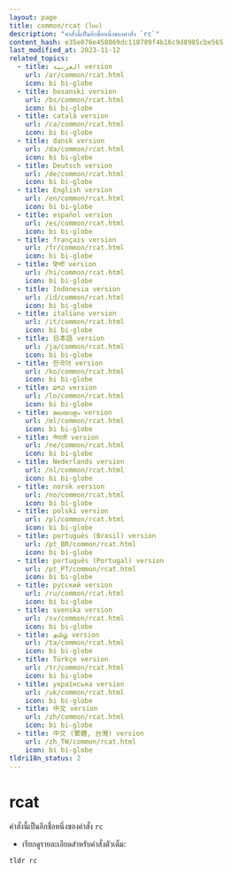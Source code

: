 ```yaml
---
layout: page
title: common/rcat (ไทย)
description: "คำสั่งนี้เป็นอีกชื่อหนึ่งของคำสั่ง `rc`"
content_hash: e35e876e458869dc110789f4b16c9d8985cbe565
last_modified_at: 2023-11-12
related_topics:
  - title: العربية version
    url: /ar/common/rcat.html
    icon: bi bi-globe
  - title: bosanski version
    url: /bs/common/rcat.html
    icon: bi bi-globe
  - title: català version
    url: /ca/common/rcat.html
    icon: bi bi-globe
  - title: dansk version
    url: /da/common/rcat.html
    icon: bi bi-globe
  - title: Deutsch version
    url: /de/common/rcat.html
    icon: bi bi-globe
  - title: English version
    url: /en/common/rcat.html
    icon: bi bi-globe
  - title: español version
    url: /es/common/rcat.html
    icon: bi bi-globe
  - title: français version
    url: /fr/common/rcat.html
    icon: bi bi-globe
  - title: हिन्दी version
    url: /hi/common/rcat.html
    icon: bi bi-globe
  - title: Indonesia version
    url: /id/common/rcat.html
    icon: bi bi-globe
  - title: italiano version
    url: /it/common/rcat.html
    icon: bi bi-globe
  - title: 日本語 version
    url: /ja/common/rcat.html
    icon: bi bi-globe
  - title: 한국어 version
    url: /ko/common/rcat.html
    icon: bi bi-globe
  - title: ລາວ version
    url: /lo/common/rcat.html
    icon: bi bi-globe
  - title: മലയാളം version
    url: /ml/common/rcat.html
    icon: bi bi-globe
  - title: नेपाली version
    url: /ne/common/rcat.html
    icon: bi bi-globe
  - title: Nederlands version
    url: /nl/common/rcat.html
    icon: bi bi-globe
  - title: norsk version
    url: /no/common/rcat.html
    icon: bi bi-globe
  - title: polski version
    url: /pl/common/rcat.html
    icon: bi bi-globe
  - title: português (Brasil) version
    url: /pt_BR/common/rcat.html
    icon: bi bi-globe
  - title: português (Portugal) version
    url: /pt_PT/common/rcat.html
    icon: bi bi-globe
  - title: русский version
    url: /ru/common/rcat.html
    icon: bi bi-globe
  - title: svenska version
    url: /sv/common/rcat.html
    icon: bi bi-globe
  - title: தமிழ் version
    url: /ta/common/rcat.html
    icon: bi bi-globe
  - title: Türkçe version
    url: /tr/common/rcat.html
    icon: bi bi-globe
  - title: українська version
    url: /uk/common/rcat.html
    icon: bi bi-globe
  - title: 中文 version
    url: /zh/common/rcat.html
    icon: bi bi-globe
  - title: 中文 (繁體, 台灣) version
    url: /zh_TW/common/rcat.html
    icon: bi bi-globe
tldri18n_status: 2
---
```

# rcat

คำสั่งนี้เป็นอีกชื่อหนึ่งของคำสั่ง `rc`

- เรียกดูรายละเอียดสำหรับคำสั่งตัวเต็ม:

`tldr rc`
